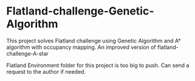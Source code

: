 # Flatland-challenge-Genetic-Algorithm

This project solves Flatland challenge using Genetic Algorithm and A\* algorithm with occupancy mapping. An improved version of flatland-challenge-A-star

Flatland Environment folder for this project is too big to push. Can send a request to the author if needed.
